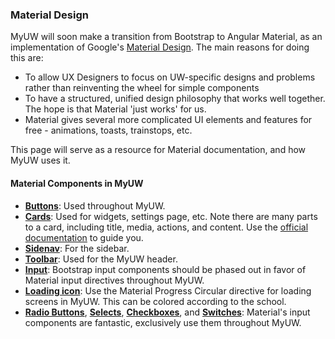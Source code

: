 ### Material Design

MyUW will soon make a transition from Bootstrap to Angular Material, as an implementation of Google's [Material Design](https://www.google.com/design/spec/material-design/introduction.html). The main reasons for doing this are:

+ To allow UX Designers to focus on UW-specific designs and problems rather than reinventing the wheel for simple components
+ To have a structured, unified design philosophy that works well together. The hope is that Material 'just works' for us.
+ Material gives several more complicated UI elements and features for free - animations, toasts, trainstops, etc.

This page will serve as a resource for Material documentation, and how MyUW uses it.

#### Material Components in MyUW

+ **[Buttons](https://material.angularjs.org/latest/demo/button)**: Used throughout MyUW.
+ **[Cards](https://material.angularjs.org/latest/demo/card)**: Used for widgets, settings page, etc. Note there are many parts to a card, including title, media, actions, and content. Use the [official documentation](https://material.angularjs.org/latest/demo/card) to guide you.
+ **[Sidenav](https://material.angularjs.org/latest/demo/sidenav)**: For the sidebar.
+ **[Toolbar](https://material.angularjs.org/latest/demo/toolbar)**: Used for the MyUW header.
+ **[Input](https://material.angularjs.org/latest/demo/input)**: Bootstrap input components should be phased out in favor of Material input directives throughout MyUW. 
+ **[Loading icon](https://material.angularjs.org/latest/demo/progressCircular)**: Use the Material Progress Circular directive for loading screens in MyUW. This can be colored according to the school.
+ **[Radio Buttons](https://material.angularjs.org/latest/demo/radioButton)**, **[Selects](https://material.angularjs.org/latest/demo/select)**, **[Checkboxes](https://material.angularjs.org/latest/demo/checkbox)**, and **[Switches](https://material.angularjs.org/latest/demo/switch)**: Material's input components are fantastic, exclusively use them throughout MyUW.

